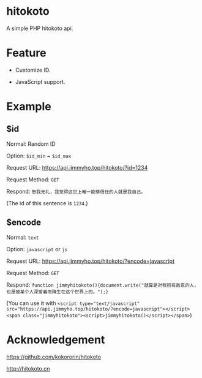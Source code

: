 # hitokoto

A simple PHP hitokoto api.

# Feature

- Customize ID.

- JavaScript support.

# Example

## $id

Normal: Random ID

Option: `$id_min` ~ `$id_max`

Request URL: https://api.jimmyho.top/hitokoto/?id=1234

Request Method: `GET`

Respond: `恕我无礼，我觉得这世上唯一能够信任的人就是我自己。`

(The id of this sentence is `1234`.)

## $encode

Normal: `text`

Option: `javascript` or `js`

Request URL: https://api.jimmyho.top/hitokoto/?encode=javascript

Request Method: `GET`

Respond: `function jimmyhitokoto(){document.write("就算是对我抱有敌意的人，也是被某个人深爱着而降生在这个世界上的。");}`

(You can use it with `<script type="text/javascript" src="https://api.jimmyho.top/hitokoto/?encode=javascript"></script>
<span class="jimmyhitokoto"><script>jimmyhitokoto()</script></span>`)

# Acknowledgement

https://github.com/kokororin/hitokoto

http://hitokoto.cn
